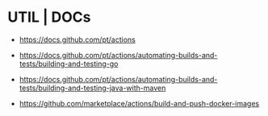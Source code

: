 # UTIL | DOCs

- https://docs.github.com/pt/actions

- https://docs.github.com/pt/actions/automating-builds-and-tests/building-and-testing-go

- https://docs.github.com/pt/actions/automating-builds-and-tests/building-and-testing-java-with-maven

- https://github.com/marketplace/actions/build-and-push-docker-images

